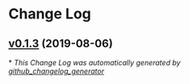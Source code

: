# Change Log

## [v0.1.3](https://github.com/mmphego/pandas_utility/tree/v0.1.3) (2019-08-06)


\* *This Change Log was automatically generated by [github_changelog_generator](https://github.com/skywinder/Github-Changelog-Generator)*